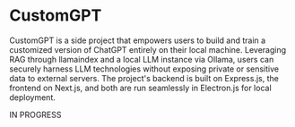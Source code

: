 # CustomGPT
CustomGPT is a side project that empowers users to build and train a customized version of ChatGPT entirely on their local machine. Leveraging RAG through llamaindex and a local LLM instance via Ollama, users can securely harness LLM technologies without exposing private or sensitive data to external servers. The project's backend is built on Express.js, the frontend on Next.js, and both are run seamlessly in Electron.js for local deployment.

IN PROGRESS
